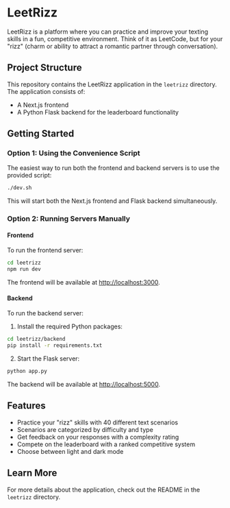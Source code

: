 # LeetRizz

LeetRizz is a platform where you can practice and improve your texting skills in a fun, competitive environment. Think of it as LeetCode, but for your "rizz" (charm or ability to attract a romantic partner through conversation).

## Project Structure

This repository contains the LeetRizz application in the `leetrizz` directory. The application consists of:

- A Next.js frontend
- A Python Flask backend for the leaderboard functionality

## Getting Started

### Option 1: Using the Convenience Script

The easiest way to run both the frontend and backend servers is to use the provided script:

```bash
./dev.sh
```

This will start both the Next.js frontend and Flask backend simultaneously.

### Option 2: Running Servers Manually

#### Frontend

To run the frontend server:

```bash
cd leetrizz
npm run dev
```

The frontend will be available at [http://localhost:3000](http://localhost:3000).

#### Backend

To run the backend server:

1. Install the required Python packages:

```bash
cd leetrizz/backend
pip install -r requirements.txt
```

2. Start the Flask server:

```bash
python app.py
```

The backend will be available at [http://localhost:5000](http://localhost:5000).

## Features

- Practice your "rizz" skills with 40 different text scenarios
- Scenarios are categorized by difficulty and type
- Get feedback on your responses with a complexity rating
- Compete on the leaderboard with a ranked competitive system
- Choose between light and dark mode

## Learn More

For more details about the application, check out the README in the `leetrizz` directory. 
